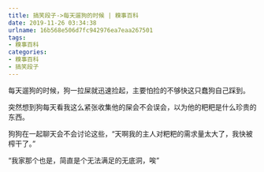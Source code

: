 ```yaml
---
title: 搞笑段子->每天遛狗的时候 | 糗事百科
date: 2019-11-26 03:34:38
urlname: 16b568e506d7fc942976ea7eaa267501
tags: 
- 糗事百科
categories:
- 糗事百科
- 搞笑段子
---
```

每天遛狗的时候，狗一拉屎就迅速捡起，主要怕捡的不够快这只蠢狗自己踩到。

突然想到狗每天看我这么紧张收集他的屎会不会误会，以为他的粑粑是什么珍贵的东西。

狗狗在一起聊天会不会讨论这些，“天啊我的主人对粑粑的需求量太大了，我快被榨干了。”

“我家那个也是，简直是个无法满足的无底洞，唉”


